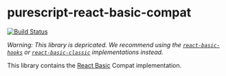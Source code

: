 # purescript-react-basic-compat

[![Build Status](https://github.com/lumihq/purescript-react-basic-compat/actions/workflows/ci.yml/badge.svg)](https://github.com/lumihq/purescript-react-basic-compat/actions/workflows/ci.yml)

_Warning: This library is depricated. We recommend using the [`react-basic-hooks`](https://github.com/spicydonuts/purescript-react-basic-hooks) or [`react-basic-classic`](https://github.com/lumihq/purescript-react-basic-classic) implementations instead._

This library contains the [React Basic](https://github.com/lumihq/purescript-react-basic) Compat implementation.
